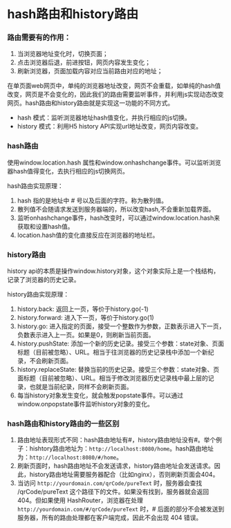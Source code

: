 # hash路由和history路由

### 路由需要有的作用：

1. 当浏览器地址变化时，切换页面；
2. 点击浏览器后退，前进按钮，网页内容发生变化；
3. 刷新浏览器，页面加载内容对应当前路由对应的地址；

在单页面web网页中，单纯的浏览器地址改变，网页不会重载，如单纯的hash值改变，网页是不会变化的，因此我们的路由需要监听事件，并利用js实现动态改变网页。hash路由和history路由就是实现这一功能的不同方式。

- hash 模式：监听浏览器地址hash值变化，并执行相应的js切换。
- history 模式：利用H5 history API实现url地址改变，网页内容改变。

### hash路由

使用window.location.hash 属性和window.onhashchange事件。可以监听浏览器hash值得变化，去执行相应的js切换网页。

hash路由实现原理：

1. hash 指的是地址中 # 号以及后面的字符。称为散列值。
2. 散列值不会随请求发送到服务器端的，所以改变hash,不会重新加载界面。
3. 监听onhashchange事件，hash改变时，可以通过window.location.hash来获取和设置hash值。
4. location.hash值的变化直接反应在浏览器的地址栏。

### history路由

history api的本质是操作window.history对象，这个对象实际上是一个栈结构，记录了浏览器的历史记录。

history路由实现原理：

1. history.back: 返回上一页，等价于history.go(-1)
2. history.forward: 进入下一页，等价于history.go(1)
3. history.go: 进入指定的页面，接受一个整数作为参数，正数表示进入下一页，负数表示进入上一页。如果是0，则刷新当前页面。
4. history.pushState: 添加一个新的历史记录。接受三个参数：state对象、页面标题（目前被忽略）、URL。相当于往浏览器的历史记录栈中添加一个新纪录，不会刷新页面。
5. history.replaceState: 替换当前的历史记录。接受三个参数：state对象、页面标题（目前被忽略）、URL。相当于修改浏览器历史记录栈中最上层的记录，也就是当前纪录，同样不会刷新页面。
6. 每当history对象发生变化，就会触发popstate事件。可以通过window.onpopstate事件监听history对象的变化。

### hash路由和history路由的一些区别

1. 路由地址表现形式不同：hash路由地址有#，history路由地址没有#。举个例子：hishtory路由地址为：```http://localhost:8080/home```。hash路由地址为：```http://localhost:8080/#/home```。
2. 刷新页面时，hash路由地址不会发送请求，history路由地址会发送请求。因此，history路由地址需要服务器配合（比如nginx），否则刷新页面会404。
3. 当访问 ```http://yourdomain.com/qrCode/pureText``` 时，服务器会查找 /qrCode/pureText 这个路径下的文件。如果没有找到，服务器就会返回 404。但如果使用 HashRouter，浏览器在处理 ```http://yourdomain.com/#/qrCode/pureText``` 时，# 后面的部分不会被发送到服务器，所有的路由处理都在客户端完成，因此不会出现 404 错误。
